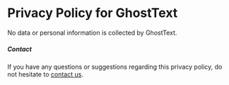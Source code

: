 # Privacy Policy for GhostText

No data or personal information is collected by GhostText.

##### Contact

If you have any questions or suggestions regarding this privacy policy, do not hesitate to [contact us](https://github.com/fregante/GhostText/issues/new).
